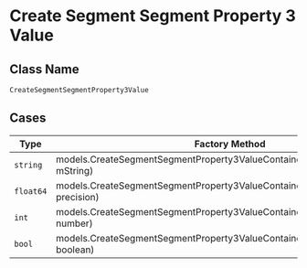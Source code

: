 
# Create Segment Segment Property 3 Value

## Class Name

`CreateSegmentSegmentProperty3Value`

## Cases

| Type | Factory Method |
|  --- | --- |
| `string` | models.CreateSegmentSegmentProperty3ValueContainer.FromString(string mString) |
| `float64` | models.CreateSegmentSegmentProperty3ValueContainer.FromPrecision(float64 precision) |
| `int` | models.CreateSegmentSegmentProperty3ValueContainer.FromNumber(int number) |
| `bool` | models.CreateSegmentSegmentProperty3ValueContainer.FromBoolean(bool boolean) |

